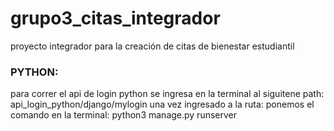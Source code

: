 # grupo3_citas_integrador
proyecto integrador para la creación de citas de bienestar estudiantil
### PYTHON:
para correr el api de login python se ingresa en la terminal al siguitene path:
api_login_python/django/mylogin 
una vez ingresado a la ruta: ponemos el comando en la terminal:
python3 manage.py runserver

